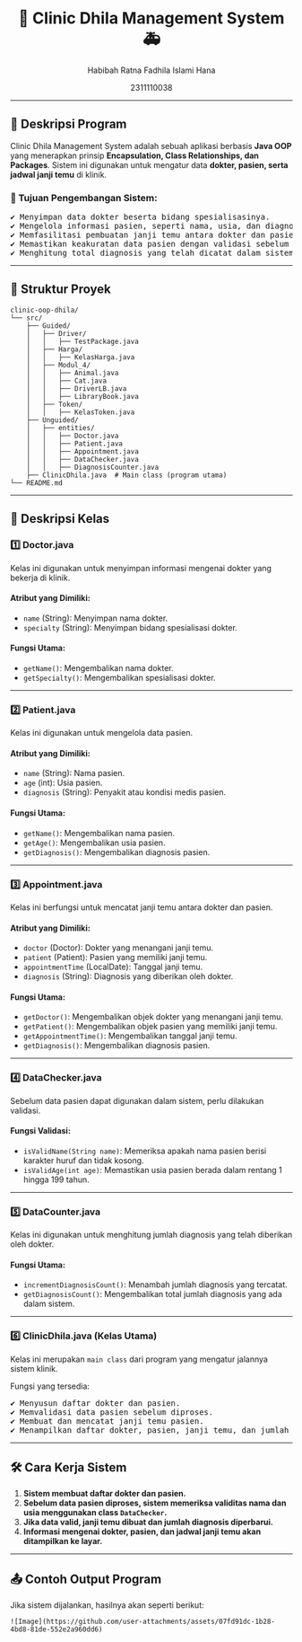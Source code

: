 # <h1 align="center">🏥 Clinic Dhila Management System 🚑</h1>
<p align="center">Habibah Ratna Fadhila Islami Hana</p>
<p align="center">2311110038</p>

---

## 📣 Deskripsi Program
Clinic Dhila Management System adalah sebuah aplikasi berbasis **Java OOP** yang menerapkan prinsip **Encapsulation, Class Relationships, dan Packages**. Sistem ini digunakan untuk mengatur data **dokter, pasien, serta jadwal janji temu** di klinik.  

### 🎯 Tujuan Pengembangan Sistem:
<pre>
✔️ Menyimpan data dokter beserta bidang spesialisasinya.
✔️ Mengelola informasi pasien, seperti nama, usia, dan diagnosis penyakit.
✔️ Memfasilitasi pembuatan janji temu antara dokter dan pasien.
✔️ Memastikan keakuratan data pasien dengan validasi sebelum diproses.
✔️ Menghitung total diagnosis yang telah dicatat dalam sistem.
</pre>

---

## 📁 Struktur Proyek
```
clinic-oop-dhila/
└── src/
    ├── Guided/
    │   ├── Driver/
    │   │   ├── TestPackage.java
    │   ├── Harga/
    │   │   ├── KelasHarga.java
    │   ├── Modul_4/
    │   │   ├── Animal.java
    │   │   ├── Cat.java
    │   │   ├── DriverLB.java
    │   │   ├── LibraryBook.java
    │   ├── Token/
    │   │   ├── KelasToken.java
    ├── Unguided/
    │   ├── entities/
    │   │   ├── Doctor.java
    │   │   ├── Patient.java
    │   │   ├── Appointment.java
    │   │   ├── DataChecker.java
    │   │   ├── DiagnosisCounter.java
    ├── ClinicDhila.java  # Main class (program utama)
└── README.md  
```

---

## 📌 Deskripsi Kelas

### **1️⃣ Doctor.java**
Kelas ini digunakan untuk menyimpan informasi mengenai dokter yang bekerja di klinik.

#### **Atribut yang Dimiliki**:
- `name` (String): Menyimpan nama dokter.
- `specialty` (String): Menyimpan bidang spesialisasi dokter.

#### **Fungsi Utama**:
- `getName()`: Mengembalikan nama dokter.
- `getSpecialty()`: Mengembalikan spesialisasi dokter.

---

### **2️⃣ Patient.java**
Kelas ini digunakan untuk mengelola data pasien.

#### **Atribut yang Dimiliki**:
- `name` (String): Nama pasien.
- `age` (int): Usia pasien.
- `diagnosis` (String): Penyakit atau kondisi medis pasien.

#### **Fungsi Utama**:
- `getName()`: Mengembalikan nama pasien.
- `getAge()`: Mengembalikan usia pasien.
- `getDiagnosis()`: Mengembalikan diagnosis pasien.

---

### **3️⃣ Appointment.java**
Kelas ini berfungsi untuk mencatat janji temu antara dokter dan pasien.

#### **Atribut yang Dimiliki**:
- `doctor` (Doctor): Dokter yang menangani janji temu.
- `patient` (Patient): Pasien yang memiliki janji temu.
- `appointmentTime` (LocalDate): Tanggal janji temu.
- `diagnosis` (String): Diagnosis yang diberikan oleh dokter.

#### **Fungsi Utama**:
- `getDoctor()`: Mengembalikan objek dokter yang menangani janji temu.
- `getPatient()`: Mengembalikan objek pasien yang memiliki janji temu.
- `getAppointmentTime()`: Mengembalikan tanggal janji temu.
- `getDiagnosis()`: Mengembalikan diagnosis pasien.

---

### **4️⃣ DataChecker.java**
Sebelum data pasien dapat digunakan dalam sistem, perlu dilakukan validasi.

#### **Fungsi Validasi**:
- `isValidName(String name)`: Memeriksa apakah nama pasien berisi karakter huruf dan tidak kosong.
- `isValidAge(int age)`: Memastikan usia pasien berada dalam rentang 1 hingga 199 tahun.

---

### **5️⃣ DataCounter.java**
Kelas ini digunakan untuk menghitung jumlah diagnosis yang telah diberikan oleh dokter.

#### **Fungsi Utama**:
- `incrementDiagnosisCount()`: Menambah jumlah diagnosis yang tercatat.
- `getDiagnosisCount()`: Mengembalikan total jumlah diagnosis yang ada dalam sistem.

---

### **6️⃣ ClinicDhila.java (Kelas Utama)**
Kelas ini merupakan `main class` dari program yang mengatur jalannya sistem klinik.

Fungsi yang tersedia:
<pre>
✔️ Menyusun daftar dokter dan pasien.
✔️ Memvalidasi data pasien sebelum diproses.
✔️ Membuat dan mencatat janji temu pasien.
✔️ Menampilkan daftar dokter, pasien, janji temu, dan jumlah total diagnosis.
</pre>

---

## 🛠️ Cara Kerja Sistem
1. **Sistem membuat daftar dokter dan pasien.**
2. **Sebelum data pasien diproses, sistem memeriksa validitas nama dan usia menggunakan class `DataChecker`.**
3. **Jika data valid, janji temu dibuat dan jumlah diagnosis diperbarui.**
4. **Informasi mengenai dokter, pasien, dan jadwal janji temu akan ditampilkan ke layar.**

---

## 📤 Contoh Output Program
Jika sistem dijalankan, hasilnya akan seperti berikut:

```
![Image](https://github.com/user-attachments/assets/07fd91dc-1b28-4bd8-81de-552e2a960dd6)
```
